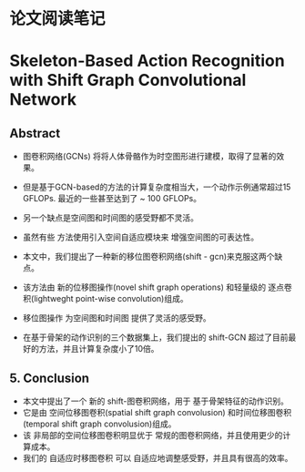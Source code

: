 
# 论文阅读笔记

# Skeleton-Based Action Recognition with Shift Graph Convolutional Network


## Abstract
- 图卷积网络(GCNs) 将将人体骨骼作为时空图形进行建模，取得了显著的效果。
- 但是基于GCN-based的方法的计算复杂度相当大，一个动作示例通常超过15 GFLOPs. 最近的一些甚至达到了 ~ 100 GFLOPs。

- 另一个缺点是空间图和时间图的感受野都不灵活。
- 虽然有些 方法使用引入空间自适应模块来 增强空间图的可表达性。

- 本文中，我们提出了一种新的移位图卷积网络(shift - gcn)来克服这两个缺点。
- 该方法由 新的位移图操作(novel shift graph operations) 和轻量级的 逐点卷积(lightweght point-wise convolution)组成。
- 移位图操作 为空间图和时间图 提供了灵活的感受野。

- 在基于骨架的动作识别的三个数据集上，我们提出的 shift-GCN 超过了目前最好的方法，并且计算复杂度小了10倍。





## 5. Conclusion
- 本文中提出了一个 新的 shift-图卷积网络，用于 基于骨架特征的动作识别。
- 它是由 空间位移图卷积(spatial shift graph convolusion) 和时间位移图卷积(temporal shift graph convolusion)组成。
- 该 非局部的空间位移图卷积明显优于 常规的图卷积网络，并且使用更少的计算成本。
- 我们的 自适应时移图卷积 可以 自适应地调整感受野，并且具有很高的效率。